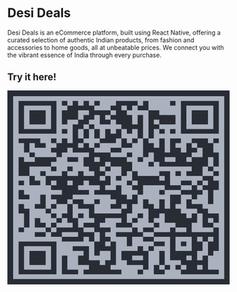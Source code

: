 # Desi Deals

Desi Deals is an eCommerce platform, built using React Native, offering a curated selection of authentic Indian products, from fashion and accessories to home goods, all at unbeatable prices. We connect you with the vibrant essence of India through every purchase.

## Try it here!

![alt text](image.png)
